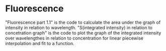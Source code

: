 # Fluorescence
"Fluorescence part 1.1" is the code to calculate the area under the graph of intensity in relation to wavelength. 
"S(integrated intensity) in relation to concetration graph" is the code to plot the graph of the integrated intensity over wavelengthes in relation to concentration for linear piecewise interpolation and fit to a function.

